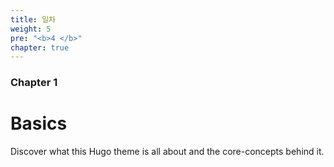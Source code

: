 ```yaml
---
title: 일차
weight: 5
pre: "<b>4 </b>"
chapter: true
---
```


### Chapter 1

# Basics

Discover what this Hugo theme is all about and the core-concepts behind it.
